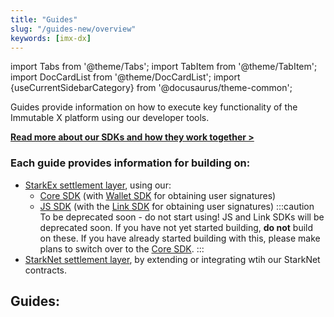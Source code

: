 ```yaml
---
title: "Guides"
slug: "/guides-new/overview"
keywords: [imx-dx]
---
```


import Tabs from '@theme/Tabs';
import TabItem from '@theme/TabItem';
import DocCardList from '@theme/DocCardList';
import {useCurrentSidebarCategory} from '@docusaurus/theme-common';

Guides provide information on how to execute key functionality of the Immutable X platform using our developer tools.

[**Read more about our SDKs and how they work together >**](/docs/sdks)

### Each guide provides information for building on:
* [StarkEx settlement layer](/docs/overview-new/immutable-layer-2#layer-2s-on-immutable-x), using our:
  * [Core SDK](/docs/sdks#core-sdks) (with [Wallet SDK](/docs/sdks#wallet-sdks) for obtaining user signatures)
  * [JS SDK](npmjs.com/package/@imtbl/imx-sdk) (with the [Link SDK](/docs/sdks/#link-sdk) for obtaining user signatures)
    :::caution To be deprecated soon - do not start using!
    JS and Link SDKs will be deprecated soon. If you have not yet started building, **do not** build on these. If you have already started building with this, please make plans to switch over to the [Core SDK](/docs/sdks).
    :::
* [StarkNet settlement layer](/docs/overview-new/immutable-layer-2#layer-2s-on-immutable-x), by extending or integrating wtih our StarkNet contracts.

## Guides:
<DocCardList items={useCurrentSidebarCategory().items}/>